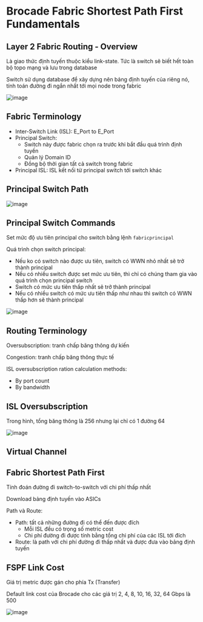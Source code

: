 # Brocade Fabric Shortest Path First Fundamentals

## Layer 2 Fabric Routing - Overview

Là giao thức định tuyến thuộc kiểu link-state. Tức là switch sẽ biết hết toàn bộ topo mạng và lưu trong database

Switch sử dụng database để xây dựng nên bảng định tuyến của riêng nó, tính toán đường đi ngắn nhất tới mọi node trong fabric

![image](https://user-images.githubusercontent.com/32956424/131576812-28fe52d6-c679-4af6-b6f2-2174d9a0860e.png)

## Fabric Terminology

- Inter-Switch Link (ISL): E_Port to E_Port
- Principal Switch: 
  - Switch này được fabric chọn ra trước khi bắt đầu quá trình định tuyến
  - Quản lý Domain ID
  - Đồng bộ thời gian tất cả switch trong fabric
- Principal ISL: ISL kết nối từ principal switch tới switch khác

## Principal Switch Path

![image](https://user-images.githubusercontent.com/32956424/131577149-2275a91c-6ae8-4e44-90a6-f743e45e5fd2.png)


## Principal Switch Commands

Set mức độ ưu tiên principal cho switch bằng lệnh ```fabricprincipal```

Quá trình chọn switch principal:
- Nếu ko có switch nào được ưu tiên, switch có WWN nhỏ nhất sẽ trở thành principal
- Nếu có nhiều switch được set mức ưu tiên, thì chỉ có chúng tham gia vào quá trình chọn principal switch
- Switch có mức ưu tiên thấp nhất sẽ trở thành principal
- Nếu có nhiều switch có mức ưu tiên thấp như nhau thì switch có WWN thấp hơn sẽ thành principal

![image](https://user-images.githubusercontent.com/32956424/131577716-e688bb59-1b31-423f-8201-ff42e631387a.png)

## Routing Terminology

Oversubscription: tranh chấp băng thông dự kiến

Congestion: tranh chấp băng thông thực tế

ISL oversubscription ration calculation methods:
- By port count
- By bandwidth

## ISL Oversubscription

Trong hình, tổng băng thông là 256 nhưng lại chỉ có 1 đường 64

![image](https://user-images.githubusercontent.com/32956424/131578412-e10dcf48-672d-43e9-aea0-89fe0a8534a9.png)


## Virtual Channel

## Fabric Shortest Path First

Tính đoán đường đi switch-to-switch với chi phí thấp nhất

Download bảng định tuyến vào ASICs

Path và Route:
- Path: tất cả những đường đi có thể đến được đích
  - Mỗi ISL đều có trọng số metric cost
  - Chi phí đường đi được tính bằng tổng chi phí của các ISL tới đích
- Route: là path với chi phí đường đi thấp nhất và được đưa vào bảng định tuyến

## FSPF Link Cost

Giá trị metric được gán cho phía Tx (Transfer)

Default link cost của Brocade cho các giá trị 2, 4, 8, 10, 16, 32, 64 Gbps là 500

![image](https://user-images.githubusercontent.com/32956424/131579041-8bf2b10e-d598-4051-afd5-3768c38b1706.png)
















































